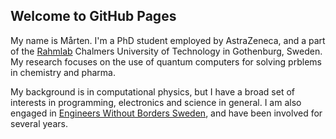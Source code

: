 ## Welcome to GitHub Pages

My name is Mårten. I'm a PhD student employed by AstraZeneca, and a part of the [Rahmlab](https://rahmlab.com/) Chalmers University of Technology in Gothenburg, Sweden. My research focuses on the use of quantum computers for solving prblems in chemistry and pharma.

My background is in computational physics, but I have a broad set of interests in programming, electronics and science in general. I am also engaged in [Engineers Without Borders Sweden](https://ewb-swe.org), and have been involved for several years.

